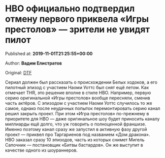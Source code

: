 
# HBO официально подтвердил отмену первого приквела «Игры престолов» — зрители не увидят пилот

Published at: **2019-11-01T21:25:55+00:00**

Author: **Вадим Елистратов**

Original: [DTF](https://dtf.ru/cinema/79055-hbo-oficialno-podtverdil-otmenu-pervogo-prikvela-igry-prestolov-zriteli-ne-uvidyat-pilot)

Сериал должен был рассказать о происхождении Белых ходоков, а его пилотный эпизод с участием Наоми Уоттс был снят ещё летом.
Как отмечает THR, это решение вполне в стиле HBO. Например, первую серию оригинальной «Игры престолов» вообще пересняли, сменив часть актёров.
С эпизодом с участием Наоми Уоттс случилось то же самое, однако после неудачных попыток перемонтировать серию канал решил закрыть проект.
При этом «Игра престолов» по-прежнему в приоритете для HBO — даже оригинальное шоу будет приносить каналу миллиарды ещё долго, что уж говорить о полноценной франшизе.
Именно поэтому канал сразу же запустил в активную фазу другой проект — приквел про Таргариенов под названием «Дом дракона». HBO заказал сразу 10 эпизодов, часть из которых снимет Мигель Сапочник — постановщик «Битвы бастардов». Он же выступит в качестве одного из шоураннеров.
